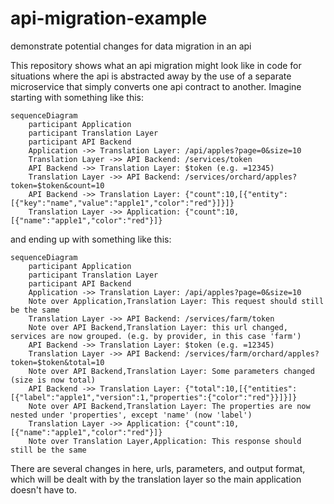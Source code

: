 # api-migration-example

demonstrate potential changes for data migration in an api

This repository shows what an api migration might look like in code for
situations where the api is abstracted away by the use of a separate
microservice that simply converts one api contract to another. Imagine
starting with something like this:

```mermaid
sequenceDiagram
    participant Application
    participant Translation Layer
    participant API Backend
    Application ->> Translation Layer: /api/apples?page=0&size=10
    Translation Layer ->> API Backend: /services/token
    API Backend ->> Translation Layer: $token (e.g. =12345)
    Translation Layer ->> API Backend: /services/orchard/apples?token=$token&count=10
    API Backend ->> Translation Layer: {"count":10,[{"entity":[{"key":"name","value":"apple1","color":"red"}]}]}
    Translation Layer ->> Application: {"count":10,[{"name":"apple1","color":"red"}]}
```

and ending up with something like this:

```mermaid
sequenceDiagram
    participant Application
    participant Translation Layer
    participant API Backend
    Application ->> Translation Layer: /api/apples?page=0&size=10
    Note over Application,Translation Layer: This request should still be the same
    Translation Layer ->> API Backend: /services/farm/token
    Note over API Backend,Translation Layer: this url changed, services are now grouped. (e.g. by provider, in this case 'farm')
    API Backend ->> Translation Layer: $token (e.g. =12345)
    Translation Layer ->> API Backend: /services/farm/orchard/apples?token=$token&total=10
    Note over API Backend,Translation Layer: Some parameters changed (size is now total)
    API Backend ->> Translation Layer: {"total":10,[{"entities":[{"label":"apple1","version":1,"properties":{"color":"red"}}]}]}
    Note over API Backend,Translation Layer: The properties are now nested under 'properties', except 'name' (now 'label')
    Translation Layer ->> Application: {"count":10,[{"name":"apple1","color":"red"}]}
    Note over Translation Layer,Application: This response should still be the same
```

There are several changes in here, urls, parameters, and output format, which
will be dealt with by the translation layer so the main application doesn't
have to.
